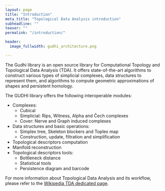 ```yaml
---
layout: page
title: "Introduction"
meta_title: "Topological Data Analysis introduction"
subheadline: ""
teaser: ""
permalink: "/introduction/"

header:
  image_fullwidth: gudhi_architecture.png

---
```


The Gudhi library is an open source library for Computational Topology and
Topological Data Analysis (TDA). It offers state-of-the-art algorithms
to construct various types of simplicial complexes, data structures to
represent them, and algorithms to compute geometric approximations of shapes
and persistent homology.

The GUDHI library offers the following interoperable modules:
* Complexes:
   * Cubical
   * Simplicial: Rips, Witness, Alpha and Čech complexes
   * Cover: Nerve and Graph induced complexes
* Data structures and basic operations:
   * Simplex tree, Skeleton blockers and Toplex map
   * Construction, update, filtration and simplification
* Topological descriptors computation
* Manifold reconstruction
* Topological descriptors tools:
   * Bottleneck distance
   * Statistical tools
   * Persistence diagram and barcode

For more information about Topological Data Analysis and its workflow, please
refer to the [Wikipedia TDA dedicated page][1].

 [1]: https://en.wikipedia.org/wiki/Topological_data_analysis

